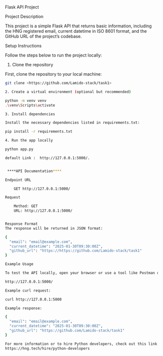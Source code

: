  Flask API Project

 Project Description

This project is a simple Flask API that returns basic information, including the HNG registered email, current datetime in ISO 8601 format, and the GitHub URL of the project’s codebase.

 Setup Instructions

Follow the steps below to run the project locally:

1. Clone the repository

First, clone the repository to your local machine:

```bash
git clone <https://github.com/Lamido-stack/task1>

2. Create a virtual environment (optional but recommended)

python -m venv venv
.\venv\Scripts\activate

3. Install dependencies

Install the necessary dependencies listed in requirements.txt:

pip install -r requirements.txt

4. Run the app locally

python app.py

default Link :  http://127.0.0.1:5000/.


 ****API Documentation****

Endpoint URL

    GET http://127.0.0.1:5000/

Request

    Method: GET
    URL: http://127.0.0.1:5000/


Response Format
The response will be returned in JSON format:

{
  "email": "email@example.com",
  "current_datetime": "2025-01-30T09:30:00Z",
  "github_url": "https://https://github.com/Lamido-stack/task1"
}

Example Usage

To test the API locally, open your browser or use a tool like Postman or curl to make a GET request to:

http://127.0.0.1:5000/

Example curl request:

curl http://127.0.0.1:5000

Example response:

{
  "email": "email@example.com",
  "current_datetime": "2025-01-30T09:30:00Z",
  "github_url": "https://github.com/Lamido-stack/task1"
}

For more information or to hire Python developers, check out this link:
https://hng.tech/hire/python-developers
